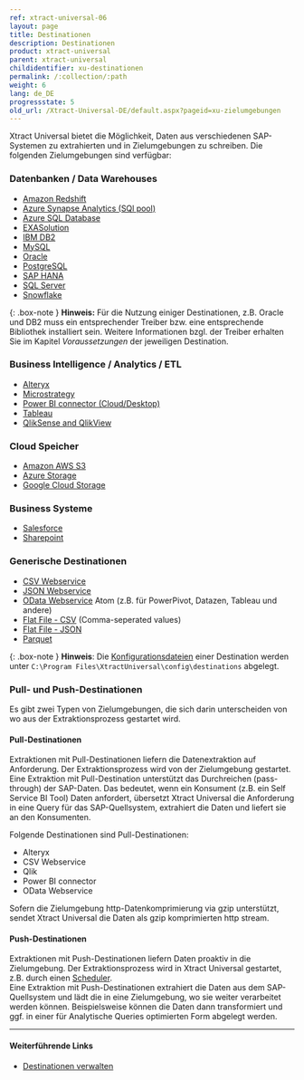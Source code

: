 ```yaml
---
ref: xtract-universal-06
layout: page
title: Destinationen 
description: Destinationen
product: xtract-universal
parent: xtract-universal
childidentifier: xu-destinationen
permalink: /:collection/:path
weight: 6
lang: de_DE
progressstate: 5
old_url: /Xtract-Universal-DE/default.aspx?pageid=xu-zielumgebungen
---
```

              
Xtract Universal bietet die Möglichkeit, Daten aus verschiedenen SAP-Systemen zu extrahierten und in Zielumgebungen zu schreiben. 
Die folgenden Zielumgebungen sind verfügbar:

### Datenbanken / Data Warehouses

- [Amazon Redshift](./xu-destinationen/redshift) 
- [Azure Synapse Analytics (SQl pool)](./xu-destinationen/azure_dwh) 
- [Azure SQL Database](./xu-destinationen/microsoft-sql-server) 
- [EXASolution](./xu-destinationen/exasol) 
- [IBM DB2](./xu-destinationen/ibm-db2) 
- [MySQL](./xu-destinationen/mysql) 
- [Oracle](./xu-destinationen/oracle) 
- [PostgreSQL](./xu-destinationen/postgreSQL)
- [SAP HANA](./xu-destinationen/hana) 
- [SQL Server](./xu-destinationen//microsoft-sql-server) 
- [Snowflake](./xu-destinationen/snowflake)

{: .box-note }
**Hinweis:** Für die Nutzung einiger Destinationen, z.B. Oracle und DB2 muss ein entsprechender Treiber bzw. eine entsprechende Bibliothek installiert sein.
Weitere Informationen bzgl. der Treiber erhalten Sie im Kapitel *Voraussetzungen* der jeweiligen Destination.

### Business Intelligence / Analytics / ETL

- [Alteryx](./xu-destinationen/alteryx-de) 
- [Microstrategy](./xu-destinationen/microstrategy)
- [Power BI connector (Cloud/Desktop)](./xu-destinationen/Power-BI-Connector) 
- [Tableau](./xu-destinationen/tableau) 
- [QlikSense and QlikView](./xu-destinationen/qlik)  

### Cloud Speicher

- [Amazon AWS S3](./xu-destinationen/amazon_aws_s3)
- [Azure Storage](./xu-destinationen/azure-storage) 
- [Google Cloud Storage](./xu-destinationen/google-cloud-storage)

### Business Systeme

- [Salesforce](./xu-destinationen/salesforce) 
- [Sharepoint](./xu-destinationen/sharepoint) 

### Generische Destinationen

- [CSV Webservice](./xu-destinationen/csv-via-http) 
- [JSON Webservice](./xu-destinationen/json-via-http)
- [OData Webservice](./xu-destinationen/odata-atom)  Atom (z.B. für PowerPivot, Datazen, Tableau und andere)    
- [Flat File - CSV](./xu-destinationen/csv-flat-file) (Comma-seperated values)
- [Flat File - JSON](./xu-destinationen/json-flat-file)
- [Parquet](./xu-destinationen/parquet)


{: .box-note }
**Hinweis**: Die [Konfigurationsdateien](./fortgeschrittene-techniken/backup-und-migration#konfigurationsdateien) einer Destination werden unter `C:\Program Files\XtractUniversal\config\destinations` abgelegt.

### Pull- und Push-Destinationen

Es gibt zwei Typen von Zielumgebungen, die sich darin unterscheiden von wo aus der Extraktionsprozess gestartet wird. 

#### Pull-Destinationen
Extraktionen mit Pull-Destinationen liefern die Datenextraktion auf Anforderung. Der Extraktionsprozess wird von der Zielumgebung gestartet.
Eine Extraktion mit Pull-Destination unterstützt das Durchreichen (pass-through) der SAP-Daten.
Das bedeutet, wenn ein Konsument (z.B. ein Self Service BI Tool) Daten anfordert, übersetzt Xtract Universal die Anforderung in eine Query für das SAP-Quellsystem, extrahiert die Daten und liefert sie an den Konsumenten.

Folgende Destinationen sind Pull-Destinationen: 
- Alteryx
- CSV Webservice 
- Qlik
- Power BI connector
- OData Webservice 

Sofern die Zielumgebung http-Datenkomprimierung via gzip unterstützt, sendet Xtract Universal die Daten als gzip komprimierten http stream.

#### Push-Destinationen

Extraktionen mit Push-Destinationen liefern Daten proaktiv in die Zielumgebung. Der Extraktionsprozess wird in Xtract Universal gestartet, z.B. durch einen [Scheduler](./fortgeschrittene-techniken/extraktion_einplanen).<br>
Eine Extraktion mit Push-Destinationen extrahiert die Daten aus dem SAP-Quellsystem und lädt die in eine Zielumgebung, wo sie weiter verarbeitet werden können. 
Beispielsweise können die Daten dann transformiert und ggf. in einer für Analytische Queries optimierten Form abgelegt werden.

******
#### Weiterführende Links
- [Destinationen verwalten](./xu-destinationen/ziele-verwalten)
